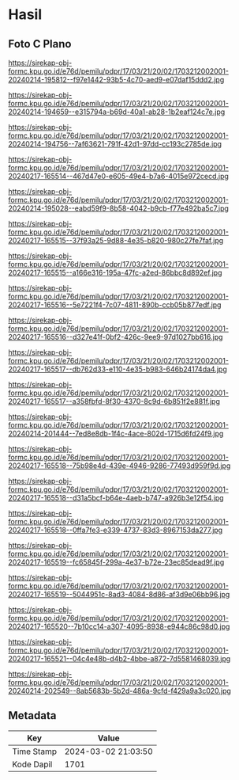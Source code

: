 # Hasil

## Foto C Plano

https://sirekap-obj-formc.kpu.go.id/e76d/pemilu/pdpr/17/03/21/20/02/1703212002001-20240214-195812--f97e1442-93b5-4c70-aed9-e07daf15ddd2.jpg

https://sirekap-obj-formc.kpu.go.id/e76d/pemilu/pdpr/17/03/21/20/02/1703212002001-20240214-194659--e315794a-b69d-40a1-ab28-1b2eaf124c7e.jpg

https://sirekap-obj-formc.kpu.go.id/e76d/pemilu/pdpr/17/03/21/20/02/1703212002001-20240214-194756--7af63621-791f-42d1-97dd-cc193c2785de.jpg

https://sirekap-obj-formc.kpu.go.id/e76d/pemilu/pdpr/17/03/21/20/02/1703212002001-20240217-165514--467d47e0-e605-49e4-b7a6-4015e972cecd.jpg

https://sirekap-obj-formc.kpu.go.id/e76d/pemilu/pdpr/17/03/21/20/02/1703212002001-20240214-195028--eabd59f9-8b58-4042-b9cb-f77e492ba5c7.jpg

https://sirekap-obj-formc.kpu.go.id/e76d/pemilu/pdpr/17/03/21/20/02/1703212002001-20240217-165515--37f93a25-9d88-4e35-b820-980c27fe7faf.jpg

https://sirekap-obj-formc.kpu.go.id/e76d/pemilu/pdpr/17/03/21/20/02/1703212002001-20240217-165515--a166e316-195a-47fc-a2ed-86bbc8d892ef.jpg

https://sirekap-obj-formc.kpu.go.id/e76d/pemilu/pdpr/17/03/21/20/02/1703212002001-20240217-165516--5e7221f4-7c07-4811-890b-ccb05b877edf.jpg

https://sirekap-obj-formc.kpu.go.id/e76d/pemilu/pdpr/17/03/21/20/02/1703212002001-20240217-165516--d327e41f-0bf2-426c-9ee9-97d1027bb616.jpg

https://sirekap-obj-formc.kpu.go.id/e76d/pemilu/pdpr/17/03/21/20/02/1703212002001-20240217-165517--db762d33-e110-4e35-b983-646b24174da4.jpg

https://sirekap-obj-formc.kpu.go.id/e76d/pemilu/pdpr/17/03/21/20/02/1703212002001-20240217-165517--a358fbfd-8f30-4370-8c9d-6b851f2e881f.jpg

https://sirekap-obj-formc.kpu.go.id/e76d/pemilu/pdpr/17/03/21/20/02/1703212002001-20240214-201444--7ed8e8db-1f4c-4ace-802d-1715d6fd24f9.jpg

https://sirekap-obj-formc.kpu.go.id/e76d/pemilu/pdpr/17/03/21/20/02/1703212002001-20240217-165518--75b98e4d-439e-4946-9286-77493d959f9d.jpg

https://sirekap-obj-formc.kpu.go.id/e76d/pemilu/pdpr/17/03/21/20/02/1703212002001-20240217-165518--d31a5bcf-b64e-4aeb-b747-a926b3e12f54.jpg

https://sirekap-obj-formc.kpu.go.id/e76d/pemilu/pdpr/17/03/21/20/02/1703212002001-20240217-165518--0ffa7fe3-e339-4737-83d3-8967153da277.jpg

https://sirekap-obj-formc.kpu.go.id/e76d/pemilu/pdpr/17/03/21/20/02/1703212002001-20240217-165519--fc65845f-299a-4e37-b72e-23ec85dead9f.jpg

https://sirekap-obj-formc.kpu.go.id/e76d/pemilu/pdpr/17/03/21/20/02/1703212002001-20240217-165519--5044951c-8ad3-4084-8d86-af3d9e06bb96.jpg

https://sirekap-obj-formc.kpu.go.id/e76d/pemilu/pdpr/17/03/21/20/02/1703212002001-20240217-165520--7b10cc14-a307-4095-8938-e944c86c98d0.jpg

https://sirekap-obj-formc.kpu.go.id/e76d/pemilu/pdpr/17/03/21/20/02/1703212002001-20240217-165521--04c4e48b-d4b2-4bbe-a872-7d5581468039.jpg

https://sirekap-obj-formc.kpu.go.id/e76d/pemilu/pdpr/17/03/21/20/02/1703212002001-20240214-202549--8ab5683b-5b2d-486a-9cfd-f429a9a3c020.jpg


## Metadata

| Key        | Value               |
| ---------- | ------------------- |
| Time Stamp | 2024-03-02 21:03:50 |
| Kode Dapil | 1701                |



